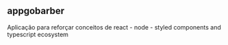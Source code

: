 ## appgobarber ####


Aplicação para reforçar conceitos de react - node - styled components and typescript ecosystem
